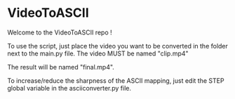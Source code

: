 # VideoToASCII
Welcome to the VideoToASCII repo !

To use the script, just place the video you want to be converted in the folder next to the main.py file.
The video MUST be named "clip.mp4"

The result will be named "final.mp4".


To increase/reduce the sharpness of the ASCII mapping, just edit the STEP global variable in the asciiconverter.py file.

